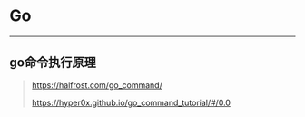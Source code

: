 # Go

---

## go命令执行原理

> https://halfrost.com/go_command/
>
> https://hyper0x.github.io/go_command_tutorial/#/0.0

